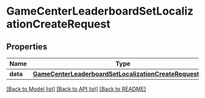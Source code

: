 # GameCenterLeaderboardSetLocalizationCreateRequest

## Properties
Name | Type | Description | Notes
------------ | ------------- | ------------- | -------------
**data** | [**GameCenterLeaderboardSetLocalizationCreateRequestData**](GameCenterLeaderboardSetLocalizationCreateRequestData.md) |  | 

[[Back to Model list]](../README.md#documentation-for-models) [[Back to API list]](../README.md#documentation-for-api-endpoints) [[Back to README]](../README.md)



